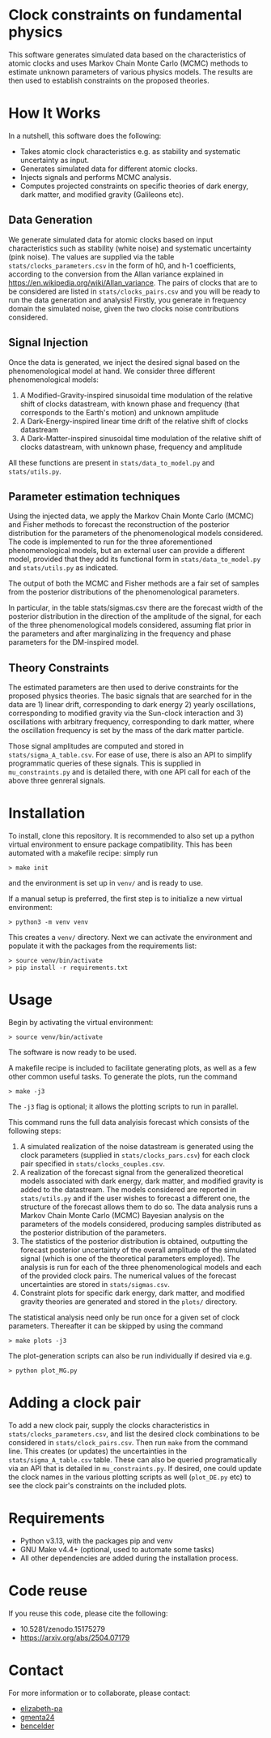 # Clock constraints on fundamental physics

This software generates simulated data based on the characteristics of atomic clocks and uses Markov Chain Monte Carlo (MCMC) methods to estimate unknown parameters of various physics models. The results are then used to establish constraints on the proposed theories.

# How It Works

In a nutshell, this software does the following:

- Takes atomic clock characteristics e.g. as stability and systematic uncertainty as input.
- Generates simulated data for different atomic clocks.
- Injects signals and performs MCMC analysis.
- Computes projected constraints on specific theories of dark energy, dark matter, and modified gravity (Galileons etc).

## Data Generation
We generate simulated data for atomic clocks based on input characteristics such as stability (white noise) and systematic uncertainty (pink noise). The values are supplied via the table `stats/clocks_parameters.csv` in the form of h0, and h-1 coefficients, according to the conversion from the Allan variance explained in https://en.wikipedia.org/wiki/Allan_variance.
The pairs of clocks that are to be considered are listed in `stats/clocks_pairs.csv` and you will be ready to run the data generation and analysis!
Firstly, you generate in frequency domain the simulated noise, given the two clocks noise contributions considered.

## Signal Injection
Once the data is generated, we inject the desired signal based on the phenomenological model at hand. We consider three different phenomenological models:
1. A Modified-Gravity-inspired sinusoidal time modulation of the relative shift of clocks datastream, with known phase and frequency (that corresponds to the Earth's motion) and unknown amplitude
2. A Dark-Energy-inspired linear time drift of the relative shift of clocks datastream
3. A Dark-Matter-inspired sinusoidal time modulation of the relative shift of clocks datastream, with unknown phase, frequency and amplitude

All these functions are present in `stats/data_to_model.py` and `stats/utils.py`.

## Parameter estimation techniques
Using the injected data, we apply the Markov Chain Monte Carlo (MCMC) and Fisher methods to forecast the reconstruction of the posterior distribution for the parameters of the phenomenological models considered.
The code is implemented to run for the three aforementioned phenomenological models, but an external user can provide a different model, provided that they add its functional form in `stats/data_to_model.py` and `stats/utils.py` as indicated.

The output of both the MCMC and Fisher methods are a fair set of samples from the posterior distributions of the phenomenological parameters.

In particular, in the table stats/sigmas.csv there are the forecast width of the posterior distribution in the direction of the amplitude of the signal, for each of the three phenomenological models considered, assuming flat prior in the parameters and after marginalizing in the frequency and phase parameters for the DM-inspired model.

## Theory Constraints
The estimated parameters are then used to derive constraints for the proposed physics theories.  The basic signals that are searched for in the data are 1) linear drift, corresponding to dark energy 2) yearly oscillations, corresponding to modified gravity via the Sun-clock interaction and 3) oscillations with arbitrary frequency, corresponding to dark matter, where the oscillation frequency is set by the mass of the dark matter particle.

Those signal amplitudes are computed and stored in `stats/sigma_A_table.csv`.  For ease of use, there is also an API to simplify programmatic queries of these signals.  This is supplied in `mu_constraints.py` and is detailed there, with one API call for each of the above three genreral signals.

# Installation

To install, clone this repository.  It is recommended to also set up
a python virtual environment to ensure package compatibility. This has been automated with a makefile recipe: simply run
```
> make init
```
and the environment is set up in `venv/` and is ready to use.

If a manual setup is preferred, the first step is to initialize a new virtual environment:
```
> python3 -m venv venv
```
This creates a `venv/` directory.  Next we can activate the environment
and populate it with the packages from the requirements list:
```
> source venv/bin/activate
> pip install -r requirements.txt
```

# Usage

Begin by activating the virtual environment:
```
> source venv/bin/activate
```
The software is now ready to be used.

A makefile recipe is included to facilitate generating plots, as well as a few other common useful tasks.  To generate the plots, run the command
```
> make -j3
```
The `-j3` flag is optional; it allows the plotting scripts to run in parallel.

This command runs the full data analyisis forecast which consists of the following steps:
1) A simulated realization of the noise datastream is generated using the clock parameters (supplied in `stats/clocks_pars.csv`) for each clock pair specified in `stats/clocks_couples.csv`.
2) A realization of the forecast signal from the generalized theoretical models associated with dark energy, dark matter, and modified gravity is added to the datastream. The models considered are reported in `stats/utils.py` and if the user wishes to forecast a different one, the structure of the forecast allows them to do so.
The data analysis runs a Markov Chain Monte Carlo (MCMC) Bayesian analysis on the parameters of the models considered, producing samples distributed as the posterior distribution of the parameters.
3) The statistics of the posterior distribution is obtained, outputting the forecast posterior uncertainty of the overall amplitude of the simulated signal (which is one of the theoretical parameters employed). The analysis is run for each of the three phenomenological models and each of the provided clock pairs. The numerical values of the forecast uncertainties are stored in `stats/sigmas.csv`.
4) Constraint plots for specific dark energy, dark matter, and modified gravity theories are generated and stored in the `plots/` directory.

The statistical analysis need only be run once for a given set of clock parameters.  Thereafter it can be skipped by using the command
```
> make plots -j3
```
The plot-generation scripts can also be run individually if desired via e.g.
```
> python plot_MG.py
```

# Adding a clock pair
To add a new clock pair, supply the clocks characteristics in `stats/clocks_parameters.csv`, and list the desired clock combinations to be considered in `stats/clock_pairs.csv`.  Then run `make` from the command line. This creates (or updates) the uncertainties in the `stats/sigma_A_table.csv` table.
These can also be queried
programatically via an API that is detailed in `mu_constraints.py`.
If desired, one could update the clock names in the various plotting scripts as well (`plot_DE.py` etc) to see the clock pair's constraints on the included plots.

# Requirements
- Python v3.13, with the packages pip and venv
- GNU Make v4.4+ (optional, used to automate some tasks)
- All other dependencies are added during the installation process.

# Code reuse
If you reuse this code, please cite the following:
- 10.5281/zenodo.15175279
- https://arxiv.org/abs/2504.07179

# Contact

For more information or to collaborate, please contact:

- [elizabeth-pa](https://github.com/elizabeth-pa)
- [gmenta24](https://github.com/gmenta24)
- [bencelder](https://github.com/bencelder)
